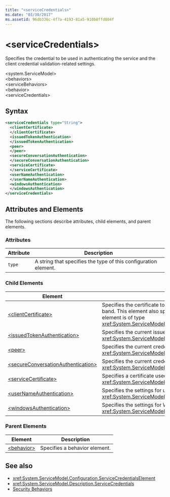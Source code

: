 ```yaml
---
title: "<serviceCredentials>"
ms.date: "03/30/2017"
ms.assetid: 96db336c-4f7a-4193-81a5-910b8ffd804f
---
```

# \<serviceCredentials>
Specifies the credential to be used in authenticating the service and the client credential validation-related settings.  
  
 \<system.ServiceModel>  
\<behaviors>  
\<serviceBehaviors>  
\<behavior>  
\<serviceCredentials>  
  
## Syntax  
  
```xml  
<serviceCredentials type="String">
  <clientCertificate>
  </clientCertificate>
  <issuedTokenAuthentication>
  </issuedTokenAuthentication>
  <peer>
  </peer>
  <secureConversationAuthentication>
  </secureConversationAuthentication>
  <serviceCertificate>
  </serviceCertificate>
  <userNameAuthentication>
  </userNameAuthentication>
  <windowsAuthentication>
  </windowsAuthentication>
</serviceCredentials>
```  
  
## Attributes and Elements  
 The following sections describe attributes, child elements, and parent elements.  
  
### Attributes  
  
|Attribute|Description|  
|---------------|-----------------|  
|`type`|A string that specifies the type of this configuration element.|  
  
### Child Elements  
  
|Element|Description|  
|-------------|-----------------|  
|[\<clientCertificate>](../../../../../docs/framework/configure-apps/file-schema/wcf/clientcertificate-of-servicecredentials.md)|Specifies the certificate to be used when the client certificate is available out-of-band. This element also specifies client certificate validation settings. This element is of type <xref:System.ServiceModel.Configuration.X509InitiatorCertificateServiceElement>.|  
|[\<issuedTokenAuthentication>](../../../../../docs/framework/configure-apps/file-schema/wcf/issuedtokenauthentication-of-servicecredentials.md)|Specifies the current issued token for this service. This element is of type <xref:System.ServiceModel.Configuration.IssuedTokenServiceElement>.|  
|[\<peer>](../../../../../docs/framework/configure-apps/file-schema/wcf/peer-of-servicecredentials.md)|Specifies the current credentials for a peer node. This element is of type <xref:System.ServiceModel.Configuration.PeerCredentialElement>.|  
|[\<secureConversationAuthentication>](../../../../../docs/framework/configure-apps/file-schema/wcf/secureconversationauthentication-of-servicecredential.md)|Specifies the current credentials for a secure conversation. This element is of type <xref:System.ServiceModel.Configuration.SecureConversationServiceElement>.|  
|[\<serviceCertificate>](../../../../../docs/framework/configure-apps/file-schema/wcf/servicecertificate-of-servicecredentials.md)|Specifies a certificate used by a service to identify itself. This element is of type <xref:System.ServiceModel.Configuration.X509RecipientCertificateServiceElement>.|  
|[\<userNameAuthentication>](../../../../../docs/framework/configure-apps/file-schema/wcf/usernameauthentication.md)|Specifies the settings for username password validation. This element is of type <xref:System.ServiceModel.Configuration.UserNameServiceElement>.|  
|[\<windowsAuthentication>](../../../../../docs/framework/configure-apps/file-schema/wcf/windowsauthentication-of-servicecredentials.md)|Specifies the settings for Windows credential validation. This element is of type <xref:System.ServiceModel.Configuration.WindowsServiceElement>.|  
  
### Parent Elements  
  
|Element|Description|  
|-------------|-----------------|  
|[\<behavior>](../../../../../docs/framework/configure-apps/file-schema/wcf/behavior-of-endpointbehaviors.md)|Specifies a behavior element.|  
  
## See also

- <xref:System.ServiceModel.Configuration.ServiceCredentialsElement>
- <xref:System.ServiceModel.Description.ServiceCredentials>
- [Security Behaviors](../../../../../docs/framework/wcf/feature-details/security-behaviors-in-wcf.md)
